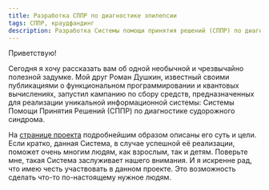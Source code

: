 ```yaml
---
title: Разработка СППР по диагностике эпилепсии
tags: СППР, краудфандинг
description: Разработка Системы помощи принятия решений (СППР) по диагностике судорожного синдрома.
---
```


Приветствую!

Сегодня я хочу рассказать вам об одной необычной и чрезвычайно полезной задумке. Мой друг Роман Душкин, известный своими публикациями о функциональном программировании и квантовых вычислениях, запустил кампанию по сбору средств, предназначенных для реализации уникальной информационной системы: Системы Помощи Принятия Решений (СППР) по диагностике судорожного синдрома.

На [странице проекта](https://boomstarter.ru/projects/93363/35311) подробнейшим образом описаны его суть и цели. Если кратко, данная Система, в случае успешной её реализации, поможет очень многим людям, как взрослым, так и детям. Поверьте мне, такая Система заслуживает нашего внимания. И я искренне рад, что имею честь участвовать в данном проекте. Это возможность сделать что-то по-настоящему нужное людям.





